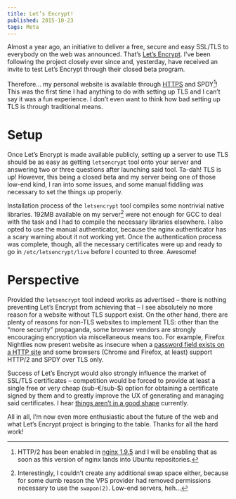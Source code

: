 ```yaml
---
title: Let’s Encrypt!
published: 2015-10-23
tags: Meta
---
```


Almost a year ago, an initiative to deliver a free, secure and easy SSL/TLS to everybody on the
web was announced.  That’s [Let’s Encrypt][lencrypt]. I’ve been following the project closely ever
since and, yesterday, have received an invite to test Let’s Encrypt through their closed beta
program.

Therefore… my personal website is available through [HTTPS] and SPDY[^http2]! This was the first
time I had anything to do with setting up TLS and I can’t say it was a fun experience. I don’t
even want to think how bad setting up TLS is through traditional means.

[lencrypt]: https://letsencrypt.org/2014/11/18/announcing-lets-encrypt.html
[HTTPS]: https://kazlauskas.me/entries/lets-encrypt.html
[nginx]: https://www.nginx.com/blog/nginx-1-9-5/
[^http2]: HTTP/2 has been enabled in [nginx 1.9.5][nginx] and I will be enabling that as soon as
this version of nginx lands into Ubuntu repositories.

# Setup

Once Let’s Encrypt is made available publicly, setting up a server to use TLS should be as easy as
getting `letsencrypt` tool onto your server and answering two or three questions after launching
said tool. Ta-dah! TLS is up! However, this being a closed beta and my server being one of those
low-end kind, I ran into some issues, and some manual fiddling was necessary to set the things up
properly.

Installation process of the `letsencrypt` tool compiles some nontrivial native libraries. 192MB
available on my server[^1] were not enough for GCC to deal with the task and I had to compile the
necessary libraries elsewhere. I also opted to use the manual authenticator, because the nginx
authenticator has a scary warning about it not working yet. Once the authentication process was
complete, though, all the necessary certificates were up and ready to go in `/etc/letsencrypt/live`
before I counted to three. Awesome!

[^1]: Interestingly, I couldn’t create any additional swap space either, because for some dumb
reason the VPS provider had removed permissions necessary to use the `swapon(2)`. Low-end servers,
heh…

# Perspective

Provided the `letsencrypt` tool indeed works as advertised – there is nothing preventing
Let’s Encrypt from achieving that – I see absolutely no more reason for a website without TLS
support exist. On the other hand, there are plenty of reasons for non-TLS websites to implement
TLS: other than the “more security” propaganda, some browser vendors are strongly encouraging
encryption via miscellaneous means too. For example, Firefox Nightlies now present website as
insecure when a [password field exists on a HTTP site][passwd] and some browsers (Chrome and
Firefox, at least) support HTTP/2 and SPDY over TLS only.

Success of Let’s Encrypt would also strongly influence the market of SSL/TLS certificates –
competition would be forced to provide at least a single free or very cheap (sub-€/sub-$) option
for obtaining a certificate signed by them and to greatly improve the UX of generating and managing
said certificates. I hear [things aren’t in a good shape][hbleed] currently.

[hbleed]: https://en.wikipedia.org/wiki/StartCom#Response_to_Heartbleed
[passwd]: https://bugzilla.mozilla.org/show_bug.cgi?id=748193
[spdy]: https://en.wikipedia.org/wiki/SPDY

All in all, I’m now even more enthusiastic about the future of the web and what Let’s Encrypt
project is bringing to the table. Thanks for all the hard work!
